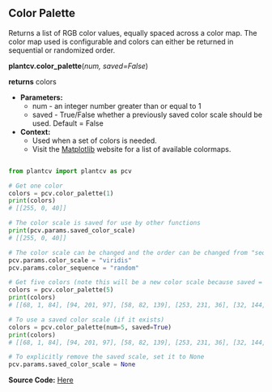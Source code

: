 ## Color Palette

Returns a list of RGB color values, equally spaced across a color map. The color map used is configurable and colors
can either be returned in sequential or randomized order.

**plantcv.color_palette**(*num, saved=False*)

**returns** colors

- **Parameters:**
    - num - an integer number greater than or equal to 1
    - saved - True/False whether a previously saved color scale should be used. Default = False
- **Context:**
    - Used when a set of colors is needed.
    - Visit the [Matplotlib](https://matplotlib.org/tutorials/colors/colormaps.html#sphx-glr-tutorials-colors-colormaps-py) website for a list of available colormaps.

```python

from plantcv import plantcv as pcv

# Get one color
colors = pcv.color_palette(1)
print(colors)
# [[255, 0, 40]]

# The color scale is saved for use by other functions
print(pcv.params.saved_color_scale)
# [[255, 0, 40]]

# The color scale can be changed and the order can be changed from "sequential" to "random"
pcv.params.color_scale = "viridis"
pcv.params.color_sequence = "random"

# Get five colors (note this will be a new color scale because saved = False by default)
colors = pcv.color_palette(5)
print(colors)
# [[68, 1, 84], [94, 201, 97], [58, 82, 139], [253, 231, 36], [32, 144, 140]]

# To use a saved color scale (if it exists)
colors = pcv.color_palette(num=5, saved=True)
print(colors)
# [[68, 1, 84], [94, 201, 97], [58, 82, 139], [253, 231, 36], [32, 144, 140]]

# To explicitly remove the saved scale, set it to None
pcv.params.saved_color_scale = None
```

**Source Code:** [Here](https://github.com/danforthcenter/plantcv/blob/main/plantcv/plantcv/color_palette.py)
